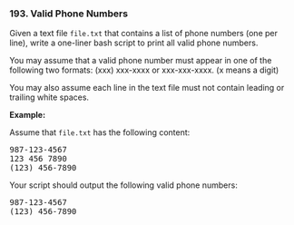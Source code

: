 <h3 align="left"> 193. Valid Phone Numbers</h3>
<div><p>Given a text file <code>file.txt</code> that contains a list of phone numbers (one per line), write a one-liner bash script to print all valid phone numbers.</p>

<p>You may assume that a valid phone number must appear in one of the following two formats: (xxx) xxx-xxxx or xxx-xxx-xxxx. (x means a digit)</p>

<p>You may also assume each line in the text file must not contain leading or trailing white spaces.</p>

<p><strong>Example:</strong></p>

<p>Assume that <code>file.txt</code> has the following content:</p>

<pre>987-123-4567
123 456 7890
(123) 456-7890
</pre>

<p>Your script should output the following valid phone numbers:</p>

<pre>987-123-4567
(123) 456-7890
</pre>
</div>